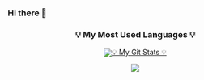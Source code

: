 ### Hi there 👋

<!--
**tmdghks7836/tmdghks7836** is a ✨ _special_ ✨ repository because its `README.md` (this file) appears on your GitHub profile.

Here are some ideas to get you started:

- 🔭 I’m currently working on ...
- 🌱 I’m currently learning ...
- 👯 I’m looking to collaborate on ...
- 🤔 I’m looking for help with ...
- 💬 Ask me about ...
- 📫 How to reach me: ...
- 😄 Pronouns: ...
- ⚡ Fun fact: ...
-->
<h3 align="center">💡 My Most Used Languages 💡</h3>
<p align="center">
  <a href="https://github.com/tmdghks7836">
    <img align="center" src="https://github-readme-stats.vercel.app/api/top-langs/?username=tmdghks7836&layout=compact&show_icons=true&show_owner=true&hide_title=true&theme=nord />
  </a>
</p>
<h3 align="center">💡 My Git Stats 💡</h3>
<p align="center">
  <a href="https://github.com/${깃닉네임}">
    <img align="center" src="https://github-readme-stats.vercel.app/api?username=tmdghks7836&hide_title=true&show_icons=true&include_all_commits=true&theme=nord" />
  </a>
</p>
